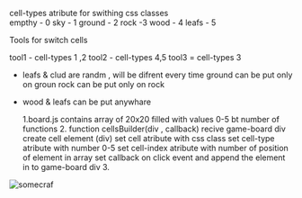 cell-types atribute for swithing css classes  
empthy - 0
sky - 1
ground - 2
rock -3
wood - 4
leafs - 5

Tools for switch cells

tool1 - cell-types 1 ,2
tool2 - cell-types 4,5
tool3 = cell-types 3

- leafs & clud are randm , will be difrent every time
  ground can be put only on groun
  rock can be put only on rock

* wood & leafs can be put anywhare

  1.board.js contains array of 20x20 filled with values 0-5 bt number of functions 2. function cellsBuilder(div , callback) recive game-board div
  create cell element (div) set cell atribute with css class
  set cell-type atribute with number 0-5
  set cell-index atribute with number of position of element in array
  set callback on click event and append the element in to game-board div 3.

![somecraf](https://user-images.githubusercontent.com/73039506/166121373-450f7d92-16ed-4a2a-b151-7e97bf3d5f63.jpg)
